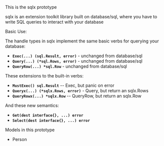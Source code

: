 This is the sqlx prototype

sqlx is an extension toolkit library built on database/sql, where you have to write SQL queries to interact with your database

Basic Use:

The handle types in sqlx implement the same basic verbs for querying your database:

- **`Exec(...) (sql.Result, error)`** - unchanged from database/sql
- **`Query(...) (*sql.Rows, error)`** - unchanged from database/sql
- **`QueryRow(...) *sql.Row`** - unchanged from database/sql

These extensions to the built-in verbs:

- **`MustExec() sql.Result`** -- Exec, but panic on error
- **`Queryx(...) (*sqlx.Rows, error)`** - Query, but return an sqlx.Rows
- **`QueryRowx(...) *sqlx.Row`** -- QueryRow, but return an sqlx.Row

And these new semantics:

- **`Get(dest interface{}, ...) error`**
- **`Select(dest interface{}, ...) error`**


Models in this prototype
 - Person
 
